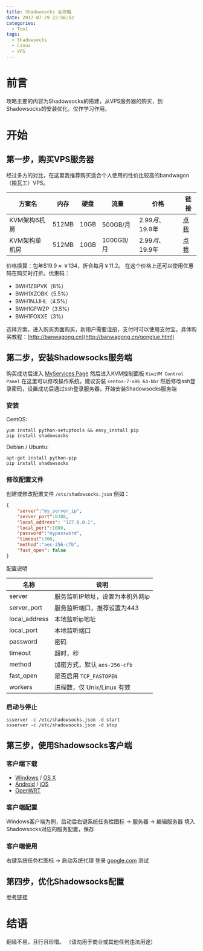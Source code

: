 ```yaml
---
title: Shadowsocks 全攻略
date: 2017-07-29 22:56:52
categories:
  - Tool
tags:
  - Shadowsocks
  - Linux
  - VPS
---
```



# 前言

攻略主要的内容为Shadowsocks的搭建，从VPS服务器的购买，到Shadowsocks的安装优化。仅作学习作用。

# 开始

## 第一步，购买VPS服务器

经过多方的对比，在这里我推荐购买适合个人使用的性价比较高的bandwagon（搬瓦工）VPS。

<!-- more -->

方案名 | 内存 | 硬盘 | 流量 | 价格 | 链接
--- | --- | --- | --- | --- | --- 
KVM架构6机房 | 512MB | 10GB | 500GB/月 | $2.99月、$19.9年 | [点我](https://bwh1.net/cart.php?a=confproduct&i=1)
KVM架构单机房 | 512MB | 10GB | 1000GB/月 | $2.99月、$19.9年 | [点我](https://bwh1.net/cart.php?a=confproduct&i=0)

价格换算：包年$19.9 ≈ ￥134，折合每月￥11.2。 在这个价格上还可以使用优惠码在购买时打折。优惠码：

- BWH1ZBPVK（6%）
- BWH1XZOBK（5.5%）
- BWH1NJJHL（4.5%）
- BWH1GFWZP（3.5%）
- BWH1FOXXE（3%）

选择方案，进入购买页面购买，新用户需要注册，支付时可以使用支付宝。具体购买教程：[http://banwagong.cn](http://banwagong.cn/gonglue.html)

## 第二步，安装Shadowsocks服务端

购买成功后进入 [MyServices Page](https://bandwagonhost.com/clientarea.php?action=products)
然后进入KVM控制面板 `KiwiVM Control Panel`
在这里可以修改操作系统，建议安装 `centos-7-x86_64-bbr`
然后修改ssh登录密码，设置成功后通过ssh登录服务器，开始安装Shadowsocks服务端


### 安装

CentOS:
```
yum install python-setuptools && easy_install pip
pip install shadowsocks
```

Debian / Ubuntu:
```
apt-get install python-pip
pip install shadowsocks
```

### 修改配置文件

创建或修改配置文件 `/etc/shadowsocks.json` 例如：
```json
{
    "server":"my_server_ip",
    "server_port":8388,
    "local_address": "127.0.0.1",
    "local_port":1080,
    "password":"mypassword",
    "timeout":300,
    "method":"aes-256-cfb",
    "fast_open": false
}
```

配置说明

名称 | 说明
--- | ---
server | 服务监听IP地址，设置为本机外网ip
server_port | 服务监听端口，推荐设置为443
local_address | 本地监听ip地址
local_port | 本地监听端口
password | 密码
timeout | 超时，秒
method | 加密方式，默认 `aes-256-cfb`
fast_open | 是否启用 `TCP_FASTOPEN`
workers | 进程数，仅 Unix/Linux 有效

### 启动与停止

```
ssserver -c /etc/shadowsocks.json -d start
ssserver -c /etc/shadowsocks.json -d stop
```

## 第三步，使用Shadowsocks客户端

### 客户端下载

- [Windows](https://github.com/shadowsocks/shadowsocks-windows/releases) / [OS X](https://github.com/shadowsocks/shadowsocks-iOS/releases)
- [Android](https://github.com/shadowsocks/shadowsocks-android/releases) / [iOS](https://github.com/shadowsocks/shadowsocks-iOS/wiki/Help)
- [OpenWRT](https://github.com/shadowsocks/openwrt-shadowsocks)

### 客户端配置

Windows客户端为例，启动后右键系统任务栏图标 -> 服务器 -> 编辑服务器
填入Shadowsocks对应的服务配置，保存

### 客户端使用

右键系统任务栏图标 -> 启动系统代理
登录 [google.com](https://www.google.com/) 测试

## 第四步，优化Shadowsocks配置

[参考链接](https://github.com/iMeiji/shadowsocks_install/wiki/shadowsocks-optimize)

# 结语

翻墙不易，且行且珍惜。
（请勿用于商业或其他任何违法用途）